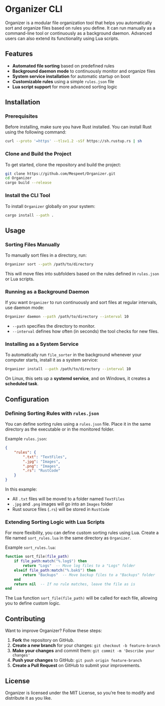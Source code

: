 # Organizer CLI

Organizer is a modular file organization tool that helps you automatically sort and organize files based on rules you define. It can run manually as a command-line tool or continuously as a background daemon. Advanced users can also extend its functionality using Lua scripts.

## Features

- **Automated file sorting** based on predefined rules
- **Background daemon mode** to continuously monitor and organize files
- **System service installation** for automatic startup on boot
- **Customizable rules** using a simple `rules.json` file
- **Lua script support** for more advanced sorting logic

## Installation

### Prerequisites

Before installing, make sure you have Rust installed. You can install Rust using the following command:

```sh
curl --proto '=https' --tlsv1.2 -sSf https://sh.rustup.rs | sh
```

### Clone and Build the Project

To get started, clone the repository and build the project:

```sh
git clone https://github.com/Mespeet/Organizer.git
cd Organizer
cargo build --release
```

### Install the CLI Tool

To install `Organizer` globally on your system:

```sh
cargo install --path .
```

## Usage

### Sorting Files Manually

To manually sort files in a directory, run:

```sh
Organizer sort --path /path/to/directory
```

This will move files into subfolders based on the rules defined in `rules.json` or Lua scripts.

### Running as a Background Daemon

If you want `Organizer` to run continuously and sort files at regular intervals, use daemon mode:

```sh
Organizer daemon --path /path/to/directory --interval 10
```

- `--path` specifies the directory to monitor.
- `--interval` defines how often (in seconds) the tool checks for new files.

### Installing as a System Service

To automatically run `file_sorter` in the background whenever your computer starts, install it as a system service:

```sh
Organizer install --path /path/to/directory --interval 10
```

On Linux, this sets up a **systemd service**, and on Windows, it creates a **scheduled task**.

## Configuration

### Defining Sorting Rules with `rules.json`

You can define sorting rules using a `rules.json` file. Place it in the same directory as the executable or in the monitored folder.

Example `rules.json`:

```json
{
    "rules": {
        ".txt": "TextFiles",
        ".jpg": "Images",
        ".png": "Images",
        ".rs": "RustCode"
    }
}
```

In this example:
- All `.txt` files will be moved to a folder named `TextFiles`
- `.jpg` and `.png` images will go into an `Images` folder
- Rust source files (`.rs`) will be stored in `RustCode`

### Extending Sorting Logic with Lua Scripts

For more flexibility, you can define custom sorting rules using Lua. Create a file named `sort_rules.lua` in the same directory as `Organizer`.

Example `sort_rules.lua`:

```lua
function sort_file(file_path)
    if file_path:match("%.log$") then
        return "Logs"  -- Move log files to a "Logs" folder
    elseif file_path:match("%.bak$") then
        return "Backups"  -- Move backup files to a "Backups" folder
    end
    return nil  -- If no rule matches, leave the file as is
end
```

The Lua function `sort_file(file_path)` will be called for each file, allowing you to define custom logic.

## Contributing

Want to improve Organizer? Follow these steps:

1. **Fork** the repository on GitHub.
2. **Create a new branch** for your changes: `git checkout -b feature-branch`
3. **Make your changes** and commit them: `git commit -m 'Describe your changes'`
4. **Push your changes** to GitHub: `git push origin feature-branch`
5. **Create a Pull Request** on GitHub to submit your improvements.

## License

Organizer is licensed under the MIT License, so you’re free to modify and distribute it as you like.

